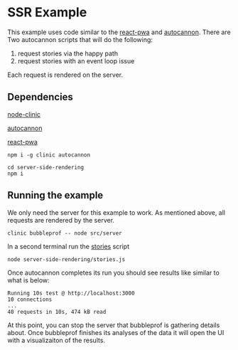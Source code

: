 # SSR Example
This example uses code similar to the [react-pwa](https://github.com/nearform/react-pwa) and [autocannon](https://github.com/mcollina/autocannon).  There are Two autocannon scripts that will do the following:

1. request stories via the happy path
2. request stories with an event loop issue
 
Each request is rendered on the server.

## Dependencies
[node-clinic](https://github.com/nearform/node-clinic)

[autocannon](https://github.com/mcollina/autocannon)

[react-pwa](https://github.com/nearform/react-pwa)

```
npm i -g clinic autocannon 
```

```
cd server-side-rendering
npm i
```

## Running the example
We only need the server for this example to work. As mentioned above, all requests are rendered by the server.
```
clinic bubbleprof -- node src/server
```
In a second terminal run the [stories](./stories.js) script
```
node server-side-rendering/stories.js
```
Once autocannon completes its run you should see results like similar to what is below:
```
Running 10s test @ http://localhost:3000
10 connections
...
40 requests in 10s, 474 kB read
```
At this point, you can stop the server that bubbleprof is gathering details about.  Once bubbleprof finishes its analyses of the data it will open the UI with a visualizaiton of the results.
